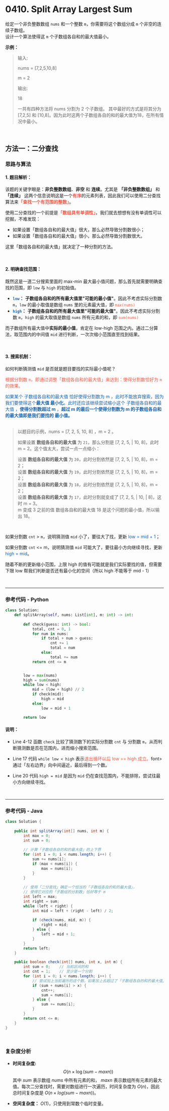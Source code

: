 # 0410. Split Array Largest Sum

给定一个非负整数数组 `nums` 和一个整数 `m`，你需要将这个数组分成 `m` 个非空的连续子数组。  
设计一个算法使得这 `m` 个子数组各自和的最大值最小。

**示例：**  
> 输入: 
>
> nums = [7,2,5,10,8]
>
> m = 2  
>
> 输出:  
>
> 18  
>
> 一共有四种方法将 nums 分割为 2 个子数组。  其中最好的方式是将其分为 [7,2,5] 和 [10,8]。因为此时这两个子数组各自的和的最大值为18，在所有情况中最小。  


<br>

##  方法一：二分查找

### 思路与算法

#### 1. 题目解析：

该题的关键字眼是：**非负整数数组**、**非空** 和 **连续**。尤其是 **「非负整数数组」** 和 **「连续」** 这两个信息说明这是一个<font color = 'red'>有序</font>的元素列表，因此我们可以使用二分查找算法来<font color = F15642>**「查找一个有范围的整数」**</font>。

使用二分查找的一个前提是<font color = F15642>**「数组具有单调性」**</font>，我们就去想想有没有单调性可以挖掘，不难发现：

- 如果设置「数组各自和的最大值」很大，那么必然导致分割数很小；
- 如果设置「数组各自和的最大值」很小，那么必然导致分割数很大。

这里「数组各自和的最大值」就决定了一种分割的方法。

<br>

#### 2. 明确查找范围：

既然这是一道⼆分搜索里面的 max-min 最大最小值问题，那么首先就需要明确查找的范围，即 `low` 与 `high` 的初始值。

- **<font color = 1661AB>`low`</font>：** **子数组各自和的所有最大值里"可能的最小值"**。因此不考虑实际分割数 `m`，`low` 的最小取值是数组 `nums` 里的元素最大值，即 <font color = #F15642>`max(nums)`</font>
- **<font color = 1661AB>`high`</font>：** **子数组各自和的所有最大值里"可能的最大值"**。因此不考虑实际分割数 `m`，`high` 的最大取值是数组 `nums` 所有元素的和，即 <font color = F15642>`sum(nums)`</font>

而子数组所有最大值中**实际的最小值**，肯定在 low-high 范围之内。通过二分算法，取范围内的中间值 `mid` 进行判断，一次次缩小范围直至找到结果。

<br>

#### 3. 搜索机制：

如何判断猜测值 `mid` 是否就是题目要找的实际最小值呢？

<font color = F15642>根据分割数 `m`，即通过调整「数组各自和的最大值」来达到：使得分割数恰好为 `m` 的效果。</font>

<font color = 1661AB>如果某个 子数组各自和的最大值 恰好使得分割数为 m ，此时不能放弃搜索，因为我们要使得这个**最大值 最小化**。此时还应该继续尝试缩小这个 子数组各自和的最大值 ，**使得分割数超过 m** ，**超过 m 的最后一个使得分割数为 m 的子数组各自和的最大值即是我们要找的 最小值。**</font>  
<br>

> 以题目的示例，nums = [7, 2, 5, 10, 8] ，m = 2 。  
>  
> 如果设置 **数组各自和的最大值** 为 `21`，那么分割是 [7, 2, 5, | 10, 8]，此时 m = 2。这个值太大，尝试一点一点缩小：  
>  
> 设置 **数组各自和的最大值** 为 `20`，此时分割依然是 [7, 2, 5, | 10, 8]，m = 2；  
> 设置 **数组各自和的最大值** 为 `19`，此时分割依然是 [7, 2, 5, | 10, 8]，m = 2；  
> 设置 **数组各自和的最大值** 为 `18`，此时分割依然是 [7, 2, 5, | 10, 8]，m = 2；  
> 设置 **数组各自和的最大值** 为 `17`，此时分割就变成了 [7, 2, 5, | 10, | 8]，这时 m = 3。  
> m 变成 3 之前的值 数组各自和的最大值 18 是这个问题的最小值，所以输出 18。  

<br>

如果分割数 `cnt` > `m`，说明猜测值 `mid` 小了，要往大了找，更新 <font color = 1661AB>low = mid + 1</font>；  

如果分割数 `cnt` <= m，说明猜测值 `mid` 可能大了，要往最小方向继续寻找，更新 <font color = 1661AB>high = mid</font>。

随着不断的更新缩小范围，上限 high 的值有可能就是我们实际要找的值，但需要下限 low 帮我们判断是否还有最小化的空间（所以 high 不能等于 mid - 1）   

<br>

---

### 参考代码 - Python

```python
class Solution:
    def splitArray(self, nums: List[int], m: int) -> int:
        
        def check(guess: int) -> bool:
            total, cnt = 0, 1
            for num in nums:
                if total + num > guess:
                    cnt += 1
                    total = num
                else:
                    total += num
            return cnt <= m


        low = max(nums)
        high = sum(nums)
        while low < high:
            mid = (low + high) // 2
            if check(mid):
                high = mid
            else:
                low = mid + 1

        return low
```

#### 说明：

- Line 4-12 函数 `check` 比较了猜测数下的实际分割数 `cnt` 与 分割数 `m`，从而判断猜测数是否在范围内，进而缩小搜索范围。

- Line 17 代码 `while low < high` 表示<font color = F15642>退出循环以后 low == high 成立。</font>font>通过「左右边界」向中间逼近，最后得到一个数。

- Line 20 代码 `high = mid` 是因为 `mid` 仍在查找范围内，不能排除，尝试往最小方向继续寻找。  

<br>

 ---

### 参考代码 - Java

```Java
class Solution {
    
    public int splitArray(int[] nums, int m) {
        int max = 0;
        int sum = 0;
        
        // 计算「子数组各自的和的最大值」的上下界
        for (int i = 0; i < nums.length; i++) {
            sum += nums[i];
            if (max < nums[i]) {
                max = nums[i];
            }
        }
        
        // 使用「二分查找」确定一个恰当的「子数组各自的和的最大值」，
        // 使得它对应的「子数组的分割数」恰好等于 m
        int left = max;
        int right = sum;
        while (left < right) {
            int mid = left + (right - left) / 2;
            
            if (check(nums, mid, m)) {
                right = mid;
            } else {
                left = mid + 1;
            }
        }
        return left;
    }

    public boolean check(int[] nums, int x, int m) {
        int sum = 0;	// 当前区间的和
        int cnt = 1;	// 至少是一个分割
        for (int i = 0; i < nums.length; i++) {
            // 尝试加上当前遍历的这个数，如果加上去超过了「子数组各自的和的最大值」，就不加这个数，另起炉灶
            if (sum + nums[i] > x) {
                cnt++;
                sum = nums[i];
            } else {
                sum += nums[i];
            }
        }
        return cnt <= m;
    }
}
```

<br>

### 复杂度分析  

- **时间复杂度:**
$$O(n \times \log(\textit{sum}-\textit{maxn}))$$
其中 $sum$ 表示数组 $nums$ 中所有元素的和， $maxn$ 表示数组所有元素的最大值。每次二分查找时，需要对数组进行一次遍历，时间复杂度为 $O(n)$，因此总时间复杂度是 $O(n×log⁡(sum−maxn))$。


- **空间复杂度：** $O(1)$，只使用到常数个临时变量。
